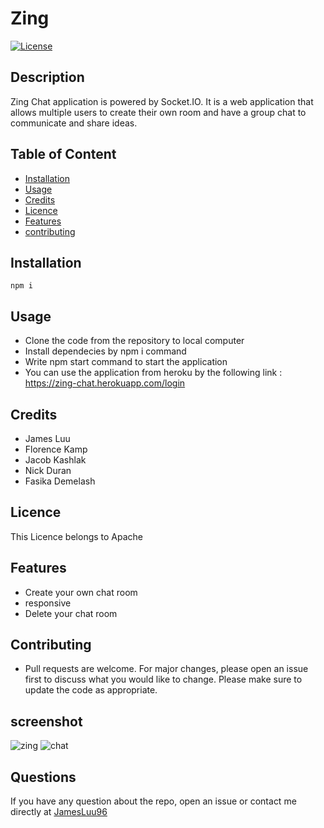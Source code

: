
# Zing
[![License](https://img.shields.io/badge/License-Apache%202.0-yellow.svg)](https://opensource.org/licenses/Apache-2.0)
## Description

Zing Chat application is powered by Socket.IO. It is a web application that allows multiple users to create their own room and have a group chat to communicate and share ideas.
## Table of Content
* [Installation](#Installation)
* [Usage](#Usage)
* [Credits](#Credits)
* [Licence](#Licence)
* [Features](#Features)
* [contributing](#contributing)

## Installation
```npm i```  
## Usage
- Clone the code from the repository to local computer
- Install dependecies by npm i command
- Write npm start  command to start the application
-  You can use the application from heroku by the following link : https://zing-chat.herokuapp.com/login
## Credits
- James Luu
- Florence Kamp
- Jacob Kashlak  
- Nick Duran 
- Fasika Demelash 
 ## Licence
This Licence belongs to Apache 
 
## Features
- Create your own chat room
- responsive
- Delete your chat room 

## Contributing
- Pull requests are welcome. For major changes, please open an issue first to discuss what you would like to change. Please make sure to update the code as appropriate.   

## screenshot
![zing](https://user-images.githubusercontent.com/73629983/114060350-e9af7200-985a-11eb-99b2-0af3d081f204.png)
![chat](https://user-images.githubusercontent.com/73629983/114060402-f5029d80-985a-11eb-9b6d-7c40ac2a5e99.png)

## Questions
If you have any question about the repo, open an issue or contact me directly at [JamesLuu96](https://github.com/JamesLuu96/)


    
